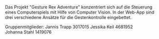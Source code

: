 Das Projekt "Gesture Rex Adventure" konzentriert sich auf die Steuerung eines Computerspiels mit Hilfe von Computer Vision.
In der Web-App sind drei verschiedene Ansätze für die Gestenkontrolle eingebettet.

Gruppenmitglieder:
  Jannis Trapp   3017015
  Jessika Keil   4681952   
  Johanna Stahl  1419076
